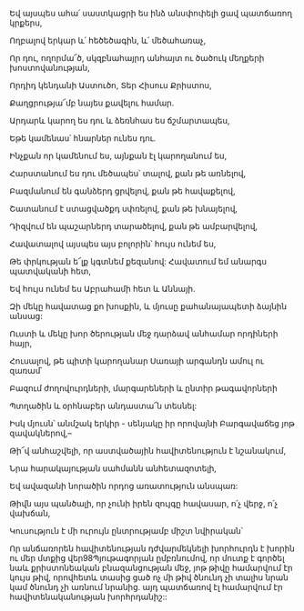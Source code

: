 Եվ այսպես ահա՛ սաստկացրի ես ինձ անսփոփելի ցավ պատճառող կրքերս,


Ողբալով երկար և՛ հեծեծագին, և՛ մեծահառաչ,


Որ դու, ողորմա՜ծ, սկզբնահայրդ անհայտ ու ծածուկ մեղքերի խոստովանության,


Որդիդ կենդանի Աստուծո, Տեր Հիսուս Քրիստոս,


Քաղցրությա՜մբ նայես քավելու համար.


Արդարև կարող ես դու և ձեռնհաս ես ճշմարտապես,


Եթե կամենաս՝ հնարներ ունես դու.


Ինչքան որ կամենում ես, այնքան էլ կարողանում ես,


Հարստանում ես դու մեծապես՝ տալով, քան թե առնելով,


Բազմանում են գանձերդ ցրվելով, քան թե հավաքելով,


Շատանում է ստացվածքդ սփռելով, քան թե խնայելով,


Դիզվում են պաշարներդ տարածելով, քան թե ամբարվելով,


Հավատալով այսպես այս բոլորին՝ հույս ունեմ ես,


Թե փրկության ե՜լք կգտնեմ քեզանով: Հավատում եմ անարգս պատվականի հետ,


Եվ հույս ունեմ ես Աբրահամի հետ և Աննայի.


Զի մեկը հավատաց քո խոսքին, և մյուսը քահանայապետի ձայնին անսաց:


Ուստի և մեկը խոր ծերության մեջ դարձավ անհամար որդիների հայր,


Հուսալով, թե պիտի կարողանար Սառայի արգանդն ամուլ ու զառամ՝


Բազում ժողովուրդների, մարգարեների և ընտիր թագավորների


Պտղածին և օրհնաբեր անդաստա՜ն տեսնել:


Իսկ մյուսն՝ անմշակ երկիր - սենյակը իր որովայնի Բարգավաճեց յոթ զավակներով,–


Թի՜վ անհաշվելի, որ աստվածային հավիտենություն է նշանակում,


Նրա հարակայության սահմանն անհետազոտելի,


Եվ ավազանի նորածին որդոց առատություն անսպառ:


Թիվն այս պանծալի, որ չունի իրեն զույգը հավասար, ո՛չ վերջ, ո՛չ վախճան,


Կուսություն է մի ուրույն ընտրությամբ միշտ նվիրական՝


Որ անճառորեն հավիտենության դժվարմեկնելի խորհուրդն է խորին ու մեր մտքից վեր98Պյութագորյան ըմբռնումով, որ մուտք է գործել նաև քրիստոնեական բնազանցության մեջ, յոթ թիվը համարվում էր կույս թիվ, որովհետև տասից ցած ոչ մի թիվ ծնունդ չի տալիս նրան կամ ծնունդ չի առնում նրանից. այդ պատճառով էլ համարվում էր հավիտենականության խորհրդանիշ::